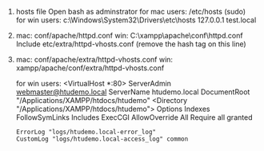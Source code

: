 1.  hosts file
    Open bash as adminstrator
    for mac users: /etc/hosts (sudo)
    for win users: c:\Windows\System32\Drivers\etc\hosts
    127.0.0.1 test.local

2.  mac: conf/apache/httpd.conf
    win: C:\xampp\apache\conf\httpd.conf
    Include etc/extra/httpd-vhosts.conf (remove the hash tag on this line)

3.  mac: conf/apache/extra/httpd-vhosts.conf
    win: xampp/apache/conf/extra/httpd-vhosts.conf

    for win users:
    <VirtualHost \*:80>
    ServerAdmin webmaster@htudemo.local
    ServerName htudemo.local
    DocumentRoot "/Applications/XAMPP/htdocs/htudemo"
    <Directory "/Applications/XAMPP/htdocs/htudemo">
    Options Indexes FollowSymLinks Includes ExecCGI
    AllowOverride All
    Require all granted
    </Directory>

        ErrorLog "logs/htudemo.local-error_log"
        CustomLog "logs/htudemo.local-access_log" common

     </VirtualHost>
